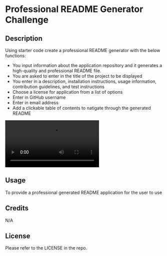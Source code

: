 # Professional README Generator Challenge

## Description

Using starter code create a professional README generator with the below functions:

- You input information about the application repository and it generates a high-quality and professional README file.
- You are asked to enter in the title of the project to be displayed
- You enter in a description, installation instructions, usage information, contribution guidelines, and test instructions
- Choose a license for application from a list of options
- Enter in GitHub username
- Enter in email address
- Add a clickable table of contents to natigate through the generated README

![README example video](./video/example.webm)

## Usage

To provide a professional generated README application for the user to use

## Credits

N/A

## License

Please refer to the LICENSE in the repo.
